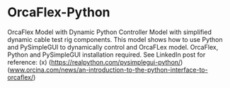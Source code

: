# OrcaFlex-Python
OrcaFlex Model with Dynamic Python Controller
Model with simplified dynamic cable test rig components.
This model shows how to use Python and PySimpleGUI to dynamically control and OrcaFLex model.
OrcaFlex, Python and PySimpleGUI installation required. See LinkedIn post for reference:
(x)
(https://realpython.com/pysimplegui-python/)
(www.orcina.com/news/an-introduction-to-the-python-interface-to-orcaflex/)



